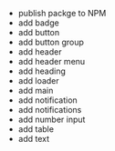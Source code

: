 - publish packge to NPM
- add badge
- add button
- add button group
- add header
- add header menu
- add heading
- add loader
- add main
- add notification
- add notifications
- add number input
- add table
- add text
